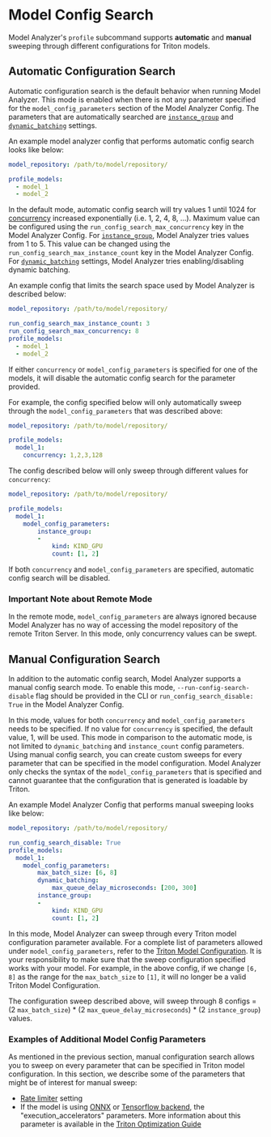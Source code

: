 <!--
Copyright (c) 2020, NVIDIA CORPORATION. All rights reserved.

Licensed under the Apache License, Version 2.0 (the "License");
you may not use this file except in compliance with the License.
You may obtain a copy of the License at

    http://www.apache.org/licenses/LICENSE-2.0

Unless required by applicable law or agreed to in writing, software
distributed under the License is distributed on an "AS IS" BASIS,
WITHOUT WARRANTIES OR CONDITIONS OF ANY KIND, either express or implied.
See the License for the specific language governing permissions and
limitations under the License.
-->

# Model Config Search

Model Analyzer's `profile` subcommand supports **automatic** and **manual**
sweeping through different configurations for Triton models.

## Automatic Configuration Search

Automatic configuration search is the default behavior when running Model
Analyzer. This mode is enabled when there is not any parameter specified for the
`model_config_parameters` section of the Model Analyzer Config. The parameters
that are automatically searched are
[`instance_group`](https://github.com/triton-inference-server/server/blob/master/docs/model_configuration.md#instance-groups)
and
[`dynamic_batching`](https://github.com/triton-inference-server/server/blob/master/docs/model_configuration.md#dynamic-batcher)
settings.


An example model analyzer config that performs automatic config search looks
like below:

```yaml
model_repository: /path/to/model/repository/

profile_models:
  - model_1
  - model_2
```

In the default mode, automatic config search will try values 1 until 1024 for
[concurrency](https://github.com/triton-inference-server/server/blob/master/docs/perf_analyzer.md#request-concurrency)
increased exponentially (i.e. 1, 2, 4, 8, ...). Maximum value can be configured
using the `run_config_search_max_concurrency` key in the Model Analyzer Config.
For
[`instance_group`](https://github.com/triton-inference-server/server/blob/master/docs/model_configuration.md#instance-groups),
Model Analyzer tries values from 1 to 5. This value can be changed using the
`run_config_search_max_instance_count` key in the Model Analyzer Config. For
[`dynamic_batching`](https://github.com/triton-inference-server/server/blob/master/docs/model_configuration.md#dynamic-batcher)
settings, Model Analyzer tries enabling/disabling dynamic batching.

An example config that limits the search space used by Model Analyzer is
described below:

```yaml
model_repository: /path/to/model/repository/

run_config_search_max_instance_count: 3
run_config_search_max_concurrency: 8
profile_models:
  - model_1
  - model_2
```

If either `concurrency` or `model_config_parameters` is specified for one of the
models, it will disable the automatic config search for the parameter provided.

For example, the config specified below will only automatically sweep through
the `model_config_parameters` that was described above:

```yaml
model_repository: /path/to/model/repository/

profile_models:
  model_1:
    concurrency: 1,2,3,128
```

The config described below will only sweep through different values for
`concurrency`:

```yaml
model_repository: /path/to/model/repository/

profile_models:
  model_1:
    model_config_parameters:
        instance_group:
        -
            kind: KIND_GPU
            count: [1, 2]
```

If both `concurrency` and `model_config_parameters` are specified, automatic
config search will be disabled.

### Important Note about Remote Mode

In the remote mode, `model_config_parameters` are always ignored because Model
Analyzer has no way of accessing the model repository of the remote Triton
Server. In this mode, only concurrency values can be swept.

## Manual Configuration Search

In addition to the automatic config search, Model Analyzer supports a manual
config search mode. To enable this mode, `--run-config-search-disable` flag
should be provided in the CLI or `run_config_search_disable: True` in the Model
Analyzer Config.

In this mode, values for both `concurrency` and `model_config_parameters` needs
to be specified. If no value for `concurrency` is specified, the default value,
1, will be used. This mode in comparison to the automatic mode, is not limited
to `dynamic_batching` and `instance_count` config parameters. Using manual
config search, you can create custom sweeps for every parameter that can be
specified in the model configuration. Model Analyzer only checks the syntax
of the `model_config_parameters` that is specified and cannot guarantee that
the configuration that is generated is loadable by Triton.

An example Model Analyzer Config that performs manual sweeping looks like below:

```yaml
model_repository: /path/to/model/repository/

run_config_search_disable: True
profile_models:
  model_1:
    model_config_parameters:
        max_batch_size: [6, 8]
        dynamic_batching:
            max_queue_delay_microseconds: [200, 300]
        instance_group:
        -
            kind: KIND_GPU
            count: [1, 2]
```

In this mode, Model Analyzer can sweep through every Triton model configuration
parameter available. For a complete list of parameters allowed under
`model_config_parameters`, refer to the [Triton Model
Configuration](https://github.com/triton-inference-server/server/blob/master/docs/model_configuration.md).
It is your responsibility to make sure that the sweep configuration specified
works with your model. For example, in the above config, if we change `[6, 8]`
as the range for the `max_batch_size` to `[1]`, it will no longer be a valid
Triton Model Configuration.

The configuration sweep described above, will sweep through 8 configs = (2
`max_batch_size`) * (2 `max_queue_delay_microseconds`) * (2 `instance_group`) values.

### Examples of Additional Model Config Parameters

As mentioned in the previous section, manual configuration search allows you to
sweep on every parameter that can be specified in Triton model configuration. In
this section, we describe some of the parameters that might be of interest for
manual sweep:

* [Rate limiter](https://github.com/triton-inference-server/server/blob/main/docs/model_configuration.md#rate-limiter-config) setting
* If the model is using [ONNX](https://github.com/triton-inference-server/onnxruntime_backend) or [Tensorflow backend](https://github.com/triton-inference-server/tensorflow_backend), the "execution_accelerators" parameters. More information about this parameter is
available in the [Triton Optimization Guide](https://github.com/triton-inference-server/server/blob/main/docs/optimization.md#framework-specific-optimization)
